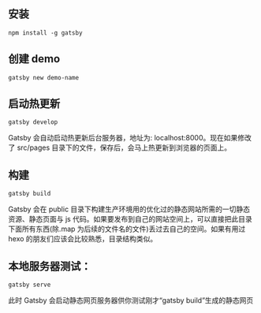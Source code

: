 ## 安装

`npm install -g gatsby`

## 创建 demo

`gatsby new demo-name`

## 启动热更新

`gatsby develop`

Gatsby 会自动启动热更新后台服务器，地址为: localhost:8000。现在如果修改了 src/pages 目录下的文件，保存后，会马上热更新到浏览器的页面上。

## 构建

`gatsby build`

Gatsby 会在 public 目录下构建生产环境用的优化过的静态网站所需的一切静态资源、静态页面与 js 代码。如果要发布到自己的网站空间上，可以直接把此目录下面所有东西(除.map 为后续的文件名的文件)丢过去自己的空间。如果有用过 hexo 的朋友们应该会比较熟悉，目录结构类似。

## 本地服务器测试：

`gatsby serve`

此时 Gatsby 会启动静态网页服务器供你测试刚才“gatsby build”生成的静态网页
